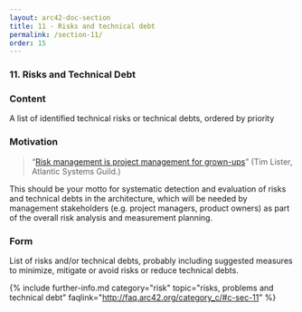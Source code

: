 ```yaml
---
layout: arc42-doc-section
title: 11 - Risks and technical debt
permalink: /section-11/
order: 15
---
```

### 11. Risks and Technical Debt

<div class="arc42-help" markdown="1">

### Content
A list of identified technical risks or technical debts, ordered by priority

### Motivation
>“[Risk management is project management for grown-ups](https://www.infoq.com/presentations/risk-project-management)”
(Tim Lister, Atlantic Systems Guild.)

This should be your motto for systematic detection and evaluation of risks and technical debts in the architecture, which will be needed by management stakeholders (e.g. project managers, product owners) as part of the overall risk analysis and measurement planning.

### Form
List of risks and/or technical debts, probably including suggested measures to minimize, mitigate or avoid risks or reduce technical debts.

</div>

{% include further-info.md
   category="risk"
   topic="risks, problems and technical debt"
   faqlink="http://faq.arc42.org/category_c/#c-sec-11" %}
